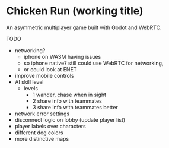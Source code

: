 # Chicken Run (working title)

An asymmetric multiplayer game built with Godot and WebRTC.

TODO
- networking?
  - iphone on WASM having issues
  - so iphone native? still could use WebRTC for networking,
  - or could look at ENET
- improve mobile controls
- AI skill level
  - levels
    - 1 wander, chase when in sight
    - 2 share info with teammates
    - 3 share info with teammates better
- network error settings
- disconnect logic on lobby (update player list)
- player labels over characters
- different dog colors
- more distinctive maps